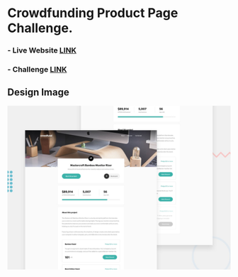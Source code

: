 # Crowdfunding Product Page Challenge.

### - Live Website [LINK](https://abdraoufx.github.io/frontEndMentor_Challenges/junior/crowdfunding_product_page)

### - Challenge [LINK](https://www.frontendmentor.io/solutions/mobile-1st-crowdfunding-product-page-with-sass-and-localstorage-SjUrb_cjcS)

## Design Image

![Preview_Design_Image](images/desktop-preview.jpg "Design Image")
